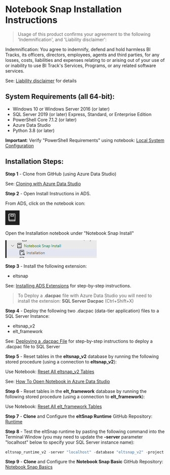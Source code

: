 # Notebook Snap Installation Instructions

> Usage of this product confirms your agreement to the following 'Indemnification', and 'Liability disclaimer':

Indemnification: You agree to indemnify, defend and hold harmless BI Tracks, its officers, directors, employees, agents and third parties, for any losses, costs, liabilities and expenses relating to or arising out of your use of or inability to use BI Track's Services, Programs, or any related software services.

See: [Liability disclaimer](liability_disclaimer.md) for details

## System Requirements (all 64-bit):
- Windows 10 or Windows Server 2016 (or later)
- SQL Server 2019 (or later) Express, Standard, or Enterprise Edition
- PowerShell Core 7.1.2 (or later)
- Azure Data Studio
- Python 3.8 (or later)

**Important**: Verify "PowerShell Requirements" using notebook: [Local System Configuration](system_configuration.ipynb)

## Installation Steps:

**Step 1** - Clone from GitHub (using Azure Data Studio)

See: [Cloning with Azure Data Studio](clone_instructions.md)

**Step 2** - Open Install Instructions in ADS.

From ADS, click on the notebook icon:

![](notebook.PNG)

Open the Installation notebook under "Notebook Snap Install"

![](installation.PNG)

**Step 3** - Install the following extension:
- eltsnap

See: [Installing ADS Extensions](install_extensions.md) for step-by-step instructions.

> To Deploy a .**dacpac** file with Azure Data Studio you will need to install the extension: **SQL Server Dacpac** (Ctrl+Shift+X) 

**Step 4** - Deploy the following two .dacpac (data-tier application) files to a SQL Server Instance:
- eltsnap_v2
- elt_framework

See: [Deploying a .dacpac File](dacpac_deploy.md) for step-by-step instructions to deploy a .dacpac file to SQL Server

**Step 5** - Reset tables in the **eltsnap_v2** database by running the following stored procedure (using a connection to **eltsnap_v2**):

Use Notebook: [Reset All eltsnap_v2 Tables](reset_all_eltsnap_v2_tables.ipynb)

 See: [How To Open Notebook in Azure Data Studio](open_notebook.md)

**Step 6** - Reset tables in the **elt_framework** database by running the following stored procedure (using a connection to **elt_framework**):

Use Notebook: [Reset All elt_framework Tables](reset_all_elt_framework_tables.ipynb)

**Step 7** - **Clone** and Configure the **eltSnap Runtime** GitHub Repository: [Runtime](https://github.com/Jim-BITracks/eltsnap_runtime)

**Step 8** - Test the eltSnap runtime by pasting the following command into the Terminal Window (you may need to update the **-server** parameter "localhost" below to specify your SQL Server instance name):

``` powershell
eltsnap_runtime_v2 -server "localhost" -database "eltsnap_v2" -project "Database Log Clean-up"
```

**Step 9** - **Clone** and Configure the **Notebook Snap Basic** GitHub Repository: [Notebook Snap Basics](https://github.com/Jim-BITracks/notebook_snap_basics)